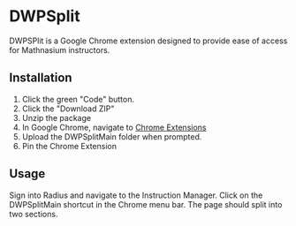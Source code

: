 # DWPSplit

DWPSPlit is a Google Chrome extension designed to provide ease of access for Mathnasium instructors.

## Installation

1. Click the green "Code" button.
2. Click the "Download ZIP"
3. Unzip the package
4. In Google Chrome, navigate to [Chrome Extensions](chrome://extensions/)
5. Upload the DWPSplitMain folder when prompted.
6. Pin the Chrome Extension

## Usage

Sign into Radius and navigate to the Instruction Manager. Click on the DWPSplitMain shortcut in the Chrome menu bar. The page should split into two sections.
